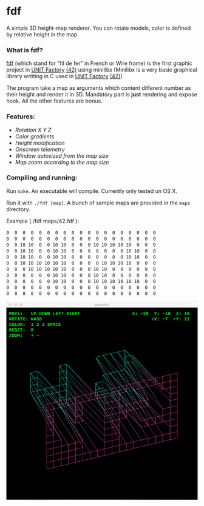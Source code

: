 # fdf
A simple 3D height-map renderer. You can rotate models, color is defined by relative height in the map.

### What is fdf?
[fdf][1] (which stand for "fil de fer" in French or Wire frame) is the first graphic project in [UNIT Factory][2] [(42)][3] using minilibx (Minilibx is a very basic graphical library writting in C used in [UNIT Factory][2] [(42)][3]).

The program take a map as arguments which content different number as their height and render it in 3D.
Mandatory part is **just** rendering and expose hook. All the other features are bonus.

### Features:
 - *Rotation X Y Z*
 - *Color gradients*
 - *Height modification*
 - *Onscreen telemetry*
 - *Window autosized from the map size*
 - *Map zoom according to the map size*

 ### Compiling and running:

 Run `make`. An executable will compile. Currently only tested on OS X.

 Run it with `./fdf [map]`. A bunch of sample maps are provided in the `maps`
 directory.

 Example (./fdf maps/42.fdf ):

    0  0  0  0  0  0  0  0  0  0  0  0  0  0  0  0  0  0  0
    0  0  0  0  0  0  0  0  0  0  0  0  0  0  0  0  0  0  0
    0  0 10 10  0  0 10 10  0  0  0 10 10 10 10 10  0  0  0
    0  0 10 10  0  0 10 10  0  0  0  0  0  0  0 10 10  0  0
    0  0 10 10  0  0 10 10  0  0  0  0  0  0  0 10 10  0  0
    0  0 10 10 10 10 10 10  0  0  0  0 10 10 10 10  0  0  0
    0  0  0 10 10 10 10 10  0  0  0 10 10  0  0  0  0  0  0
    0  0  0  0  0  0 10 10  0  0  0 10 10  0  0  0  0  0  0
    0  0  0  0  0  0 10 10  0  0  0 10 10 10 10 10 10  0  0
    0  0  0  0  0  0  0  0  0  0  0  0  0  0  0  0  0  0  0
    0  0  0  0  0  0  0  0  0  0  0  0  0  0  0  0  0  0  0

![fdf](/img/screen.png?raw=true)

[1]: https://github.com/Fr3ud/fdf/blob/master/fdf.en.pdf "fdf PDF"
[2]: https://unit.ua/ "UNIT Factory"
[3]: http://www.42.fr/ "42"
